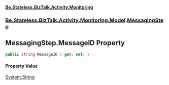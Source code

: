 #### [Be.Stateless.BizTalk.Activity.Monitoring](README.md 'README')
### [Be.Stateless.BizTalk.Activity.Monitoring.Model](Be.Stateless.BizTalk.Activity.Monitoring.Model.md 'Be.Stateless.BizTalk.Activity.Monitoring.Model').[MessagingStep](MessagingStep.md 'Be.Stateless.BizTalk.Activity.Monitoring.Model.MessagingStep')

## MessagingStep.MessageID Property

```csharp
public string MessageID { get; set; }
```

#### Property Value
[System.String](https://docs.microsoft.com/en-us/dotnet/api/System.String 'System.String')